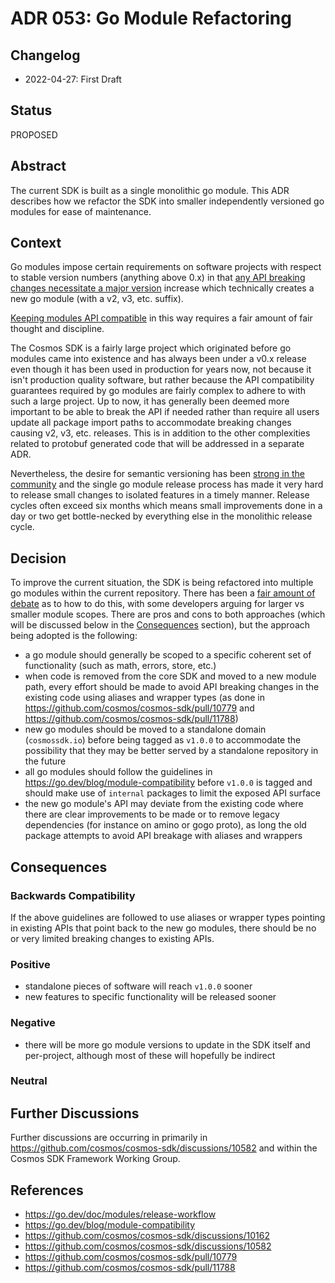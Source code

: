# ADR 053: Go Module Refactoring

## Changelog

* 2022-04-27: First Draft

## Status

PROPOSED

## Abstract

The current SDK is built as a single monolithic go module. This ADR describes
how we refactor the SDK into smaller independently versioned go modules
for ease of maintenance.

## Context

Go modules impose certain requirements on software projects with respect to
stable version numbers (anything above 0.x) in that [any API breaking changes
necessitate a major version](https://go.dev/doc/modules/release-workflow#breaking)
increase which technically creates a new go module
(with a v2, v3, etc. suffix).

[Keeping modules API compatible](https://go.dev/blog/module-compatibility) in
this way requires a fair amount of fair thought and discipline.

The Cosmos SDK is a fairly large project which originated before go modules
came into existence and has always been under a v0.x release even though
it has been used in production for years now, not because it isn't production
quality software, but rather because the API compatibility guarantees required
by go modules are fairly complex to adhere to with such a large project.
Up to now, it has generally been deemed more important to be able to break the
API if needed rather than require all users update all package import paths
to accommodate breaking changes causing v2, v3, etc. releases. This is in
addition to the other complexities related to protobuf generated code that will
be addressed in a separate ADR.

Nevertheless, the desire for semantic versioning has been [strong in the
community](https://github.com/cosmos/cosmos-sdk/discussions/10162) and the
single go module release process has made it very hard to
release small changes to isolated features in a timely manner. Release cycles
often exceed six months which means small improvements done in a day or
two get bottle-necked by everything else in the monolithic release cycle.

## Decision

To improve the current situation, the SDK is being refactored into multiple
go modules within the current repository. There has been a [fair amount of
debate](https://github.com/cosmos/cosmos-sdk/discussions/10582#discussioncomment-1813377)
as to how to do this, with some developers arguing for larger vs smaller
module scopes. There are pros and cons to both approaches (which will be
discussed below in the [Consequences](#consequences) section), but the
approach being adopted is the following:
* a go module should generally be scoped to a specific coherent set of
functionality (such as math, errors, store, etc.)
* when code is removed from the core SDK and moved to a new module path, every 
effort should be made to avoid API breaking changes in the existing code using
aliases and wrapper types (as done in https://github.com/cosmos/cosmos-sdk/pull/10779
and https://github.com/cosmos/cosmos-sdk/pull/11788)
* new go modules should be moved to a standalone domain (`cosmossdk.io`) before
being tagged as `v1.0.0` to accommodate the possibility that they may be
better served by a standalone repository in the future
* all go modules should follow the guidelines in https://go.dev/blog/module-compatibility
before `v1.0.0` is tagged and should make use of `internal` packages to limit
the exposed API surface
* the new go module's API may deviate from the existing code where there are
clear improvements to be made or to remove legacy dependencies (for instance on
amino or gogo proto), as long the old package attempts
to avoid API breakage with aliases and wrappers

## Consequences

### Backwards Compatibility

If the above guidelines are followed to use aliases or wrapper types pointing
in existing APIs that point back to the new go modules, there should be no or
very limited breaking changes to existing APIs.

### Positive

* standalone pieces of software will reach `v1.0.0` sooner
* new features to specific functionality will be released sooner 

### Negative

* there will be more go module versions to update in the SDK itself and
per-project, although most of these will hopefully be indirect

### Neutral

## Further Discussions

Further discussions are occurring in primarily in
https://github.com/cosmos/cosmos-sdk/discussions/10582 and within
the Cosmos SDK Framework Working Group.

## References

* https://go.dev/doc/modules/release-workflow
* https://go.dev/blog/module-compatibility
* https://github.com/cosmos/cosmos-sdk/discussions/10162
* https://github.com/cosmos/cosmos-sdk/discussions/10582
* https://github.com/cosmos/cosmos-sdk/pull/10779
* https://github.com/cosmos/cosmos-sdk/pull/11788